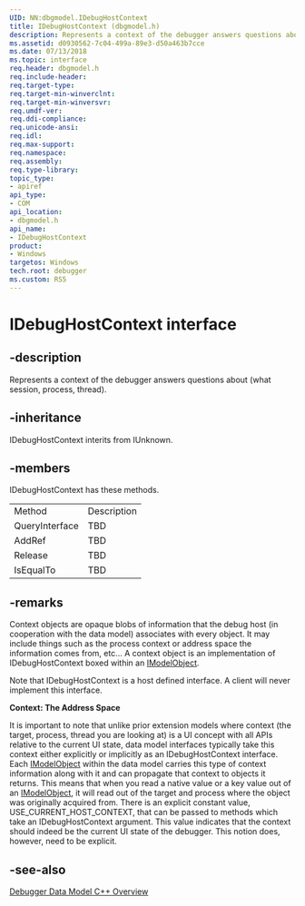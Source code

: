 ```yaml
---
UID: NN:dbgmodel.IDebugHostContext
title: IDebugHostContext (dbgmodel.h)
description: Represents a context of the debugger answers questions about (what session, process, thread).
ms.assetid: d0930562-7c04-499a-89e3-d50a463b7cce
ms.date: 07/13/2018
ms.topic: interface
req.header: dbgmodel.h
req.include-header:
req.target-type:
req.target-min-winverclnt:
req.target-min-winversvr:
req.umdf-ver:
req.ddi-compliance:
req.unicode-ansi:
req.idl:
req.max-support:
req.namespace:
req.assembly:
req.type-library: 
topic_type: 
- apiref
api_type: 
- COM
api_location: 
- dbgmodel.h
api_name: 
- IDebugHostContext
product:
- Windows
targetos: Windows
tech.root: debugger
ms.custom: RS5
---
```


# IDebugHostContext interface

## -description

Represents a context of the debugger answers questions about (what session, process, thread).


## -inheritance
IDebugHostContext interits from IUnknown. 
## -members

<p>IDebugHostContext has these methods.</p>
<table>
	<tr>
		<td>Method</td>
		<td>Description</td>
	</tr>
	<tr>
		<td>QueryInterface</td>
		<td>TBD</td>
	</tr>
	<tr>
		<td>AddRef</td>
		<td>TBD</td>
	</tr>
	<tr>
		<td>Release</td>
		<td>TBD</td>
	</tr>
	<tr>
		<td>IsEqualTo</td>
		<td>TBD</td>
	</tr>
</table>

## -remarks

Context objects are opaque blobs of information that the debug host (in cooperation with the data model) associates with every object. It may include things such as the process context or address space the information comes from, etc... A context object is an implementation of IDebugHostContext boxed within an [IModelObject](nn-dbgmodel-imodelobject.md). 

Note that IDebugHostContext is a host defined interface. A client will never implement this interface. 

**Context: The Address Space**

It is important to note that unlike prior extension models where context (the target, process, thread you are looking at) is a UI concept with all APIs relative to the current UI state, data model interfaces typically take this context either explicitly or implicitly as an IDebugHostContext interface. Each [IModelObject](nn-dbgmodel-imodelobject.md) within the data model carries this type of context information along with it and can propagate that context to objects it returns. This means that when you read a native value or a key value out of an [IModelObject](nn-dbgmodel-imodelobject.md), it will read out of the target and process where the object was originally acquired from. 
There is an explicit constant value, USE_CURRENT_HOST_CONTEXT, that can be passed to methods which take an IDebugHostContext argument. This value indicates that the context should indeed be the current UI state of the debugger. This notion does, however, need to be explicit. 



## -see-also

[Debugger Data Model C++ Overview](https://docs.microsoft.com/windows-hardware/drivers/debugger/data-model-cpp-overview)
